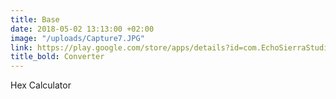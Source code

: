```yaml
---
title: Base
date: 2018-05-02 13:13:00 +02:00
image: "/uploads/Capture7.JPG"
link: https://play.google.com/store/apps/details?id=com.EchoSierraStudio.NumericCalculator
title_bold: Converter
---
```


Hex Calculator